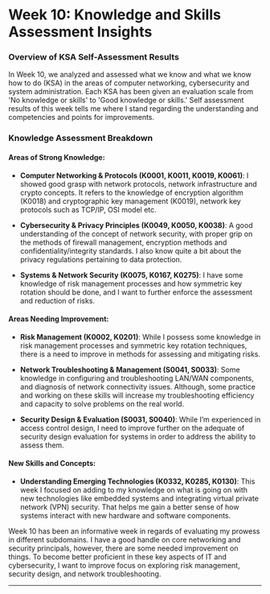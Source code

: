 # Week 10: Knowledge and Skills Assessment Insights

### Overview of KSA Self-Assessment Results

In Week 10, we analyzed and assessed what we know and what we know how to do (KSA) in the areas of computer networking, cybersecurity and system administration. Each KSA has been given an evaluation scale from 'No knowledge or skills' to 'Good knowledge or skills.' Self assessment results of this week tells me where I stand regarding the understanding and competencies and points for improvements.

### Knowledge Assessment Breakdown

#### Areas of Strong Knowledge:
- **Computer Networking & Protocols (K0001, K0011, K0019, K0061)**:  I showed good grasp with network protocols, network infrastructure and crypto concepts. It refers to the knowledge of encryption algorithm (K0018) and cryptographic key management (K0019), network key protocols such as TCP/IP, OSI model etc.
  
- **Cybersecurity & Privacy Principles (K0049, K0050, K0038)**:  A good understanding of the concept of network security, with proper grip on the methods of firewall management, encryption methods and confidentiality/integrity standards. I also know quite a bit about the privacy regulations pertaining to data protection.

- **Systems & Network Security (K0075, K0167, K0275)**:  I have some knowledge of risk management processes and how symmetric key rotation should be done, and I want to further enforce the assessment and reduction of risks.

#### Areas Needing Improvement:
- **Risk Management (K0002, K0201)**: While I possess some knowledge in risk management processes and symmetric key rotation techniques, there is a need to improve in methods for assessing and mitigating risks.
  
- **Network Troubleshooting & Management (S0041, S0033)**:  Some knowledge in configuring and troubleshooting LAN/WAN components, and diagnosis of network connectivity issues. Although, some practice and working on these skills will increase my troubleshooting efficiency and capacity to solve problems on the real world.

- **Security Design & Evaluation (S0031, S0040)**:  While I’m experienced in access control design, I need to improve further on the adequate of security design evaluation for systems in order to address the ability to assess them.

#### New Skills and Concepts:
- **Understanding Emerging Technologies (K0332, K0285, K0130)**: This week I focused on adding to my knowledge on what is going on with new technologies like embedded systems and integrating virtual private network (VPN) security. That helps me gain a better sense of how systems interact with new hardware and software components.


Week 10 has been an informative week in regards of evaluating my prowess in different subdomains. I have a good handle on core networking and security principals, however, there are some needed improvement on things. To become better proficient in these key aspects of IT and cybersecurity, I want to improve focus on exploring risk management, security design, and network troubleshooting.

---


